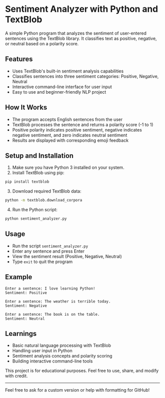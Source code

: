 
# Sentiment Analyzer with Python and TextBlob

A simple Python program that analyzes the sentiment of user-entered sentences using the TextBlob library. It classifies text as positive, negative, or neutral based on a polarity score.

## Features

- Uses TextBlob's built-in sentiment analysis capabilities
- Classifies sentences into three sentiment categories: Positive, Negative, Neutral
- Interactive command-line interface for user input
- Easy to use and beginner-friendly NLP project


## How It Works

- The program accepts English sentences from the user
- TextBlob processes the sentence and returns a polarity score (-1 to 1)
- Positive polarity indicates positive sentiment, negative indicates negative sentiment, and zero indicates neutral sentiment
- Results are displayed with corresponding emoji feedback


## Setup and Installation

1. Make sure you have Python 3 installed on your system.
2. Install TextBlob using pip:

```bash
pip install textblob
```

3. Download required TextBlob data:

```bash
python -m textblob.download_corpora
```

4. Run the Python script:

```bash
python sentiment_analyzer.py
```


## Usage

- Run the script `sentiment_analyzer.py`
- Enter any sentence and press Enter
- View the sentiment result (Positive, Negative, Neutral)
- Type `exit` to quit the program


## Example

```
Enter a sentence: I love learning Python!
Sentiment: Positive 

Enter a sentence: The weather is terrible today.
Sentiment: Negative 

Enter a sentence: The book is on the table.
Sentiment: Neutral 
```


## Learnings

- Basic natural language processing with TextBlob
- Handling user input in Python
- Sentiment analysis concepts and polarity scoring
- Building interactive command-line tools



This project is for educational purposes. Feel free to use, share, and modify with credit.

***

Feel free to ask for a custom version or help with formatting for GitHub!
